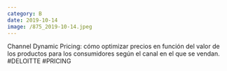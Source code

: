```yaml
--- 
category: B 
date: 2019-10-14 
image: /875_2019-10-14.jpeg 
--- 
```


Channel Dynamic Pricing: cómo optimizar precios en función del valor de los productos para los consumidores según el canal en el que se vendan. #DELOITTE #PRICING